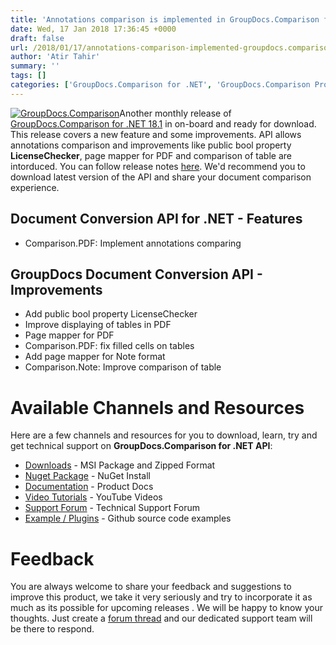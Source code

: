```yaml
---
title: 'Annotations comparison is implemented in GroupDocs.Comparison for .NET 18.1'
date: Wed, 17 Jan 2018 17:36:45 +0000
draft: false
url: /2018/01/17/annotations-comparison-implemented-groupdocs.comparison-.net-18.1/
author: 'Atir Tahir'
summary: ''
tags: []
categories: ['GroupDocs.Comparison for .NET', 'GroupDocs.Comparison Product Family']
---
```


[![GroupDocs.Comparison](https://blog.groupdocs.com/wp-content/uploads/sites/4/2016/11/groupdocs-comparison-net.png)](https://www.groupdocs.com/products/comparison/net)Another monthly release of [GroupDocs.Comparison for .NET 18.1](https://products.groupdocs.com/comparison/net "Document Comparison API ") in on-board and ready for download. This release covers a new feature and some improvements. API allows annotations comparison and improvements like public bool property **LicenseChecker**, page mapper for PDF and comparison of table are intorduced. You can follow release notes [here](https://docs.groupdocs.com/display/comparisonnet/GroupDocs.Comparison+for+.NET+18.1+Release+Notes). We'd recommend you to download latest version of the API and share your document comparison experience.

## Document Conversion API for .NET - Features

*   Comparison.PDF: Implement annotations comparing

## GroupDocs Document Conversion API - Improvements

*   Add public bool property LicenseChecker
*   Improve displaying of tables in PDF
*   Page mapper for PDF
*   Comparison.PDF: fix filled cells on tables
*   Add page mapper for Note format
*   Comparison.Note: Improve comparison of table

# Available Channels and Resources

Here are a few channels and resources for you to download, learn, try and get technical support on **GroupDocs.Comparison for .NET API**:

*   [Downloads](http://downloads.groupdocs.com/comparison/net "Dwonloads;") - MSI Package and Zipped Format
*   [Nuget Package](https://www.nuget.org/packages/GroupDocs.Comparison/ "GroupDocs.Comparison for .NET NuGet") - NuGet Install
*   [Documentation](https://docs.groupdocs.com/display/comparisonnet/Home "Product Documentation") - Product Docs
*   [Video Tutorials](https://www.youtube.com/playlist?list=PL25CTxMCj5vOrXYlrJ-bgzi_b3GVS4juO "GroupDocs.Comparison for .NET Videos") - YouTube Videos
*   [Support Forum](https://forum.groupdocs.com/c/comparison "GroupDocs.Comparison for .NET Forum") - Technical Support Forum
*   [Example / Plugins](https://github.com/groupdocs-comparison/GroupDocs.Comparison-for-.NET "GroupDocs.Comparison for .NET Github") - Github source code examples

# Feedback

You are always welcome to share your feedback and suggestions to improve this product, we take it very seriously and try to incorporate it as much as its possible for upcoming releases . We will be happy to know your thoughts. Just create a [forum thread](https://forum.groupdocs.com/c/comparison) and our dedicated support team will be there to respond.




